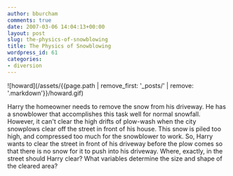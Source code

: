 ```yaml
---
author: bburcham
comments: true
date: 2007-03-06 14:04:13+00:00
layout: post
slug: the-physics-of-snowblowing
title: The Physics of Snowblowing
wordpress_id: 61
categories:
- diversion
---
```


![howard](/assets/{{page.path | remove_first: '_posts/' | remove: '.markdown'}}/howard.gif)

Harry the homeowner needs to remove the snow from his driveway.  He has a snowblower that accomplishes this task well for normal snowfall. However, it can't clear the high drifts of plow-wash when the city snowplows clear off the street in front of his house. This snow is piled too high, and compressed too much for the snowblower to work.  So, Harry wants to clear the street in front of his driveway before the plow comes so that there is no snow for it to push into his driveway.  Where, exactly, in the street should Harry clear?  What variables determine the size and shape of the cleared area?
